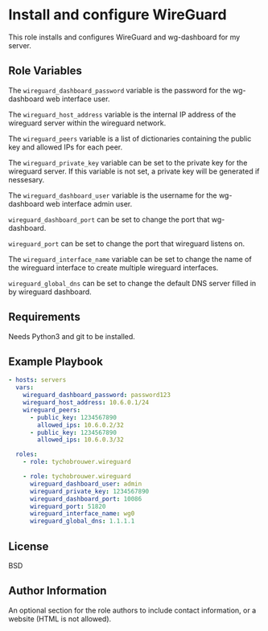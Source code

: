 Install and configure WireGuard
=========

This role installs and configures WireGuard and wg-dashboard for my server.

Role Variables
--------------

The ```wireguard_dashboard_password``` variable is the password for the wg-dashboard web interface user.

The ```wireguard_host_address``` variable is the internal IP address of the wireguard server within the wireguard network.

The ```wireguard_peers``` variable is a list of dictionaries containing the public key and allowed IPs for each peer.

The ```wireguard_private_key``` variable can be set to the private key for the wireguard server. If this variable is not set, a private key will be generated if nessesary.

The ```wireguard_dashboard_user``` variable is the username for the wg-dashboard web interface admin user.

```wireguard_dashboard_port``` can be set to change the port that wg-dashboard.

```wireguard_port``` can be set to change the port that wireguard listens on.

The ```wireguard_interface_name``` variable can be set to change the name of the wireguard interface to create multiple wireguard interfaces.

```wireguard_global_dns``` can be set to change the default DNS server filled in by wireguard dashboard.

Requirements
----------------

Needs Python3 and git to be installed.

Example Playbook
----------------

```yaml
- hosts: servers
  vars:
    wireguard_dashboard_password: password123
    wireguard_host_address: 10.6.0.1/24
    wireguard_peers:
      - public_key: 1234567890
        allowed_ips: 10.6.0.2/32
      - public_key: 1234567890
        allowed_ips: 10.6.0.3/32

  roles:
    - role: tychobrouwer.wireguard

    - role: tychobrouwer.wireguard
      wireguard_dashboard_user: admin
      wireguard_private_key: 1234567890
      wireguard_dashboard_port: 10086
      wireguard_port: 51820
      wireguard_interface_name: wg0
      wireguard_global_dns: 1.1.1.1
```

License
-------

BSD

Author Information
------------------

An optional section for the role authors to include contact information, or a website (HTML is not allowed).
